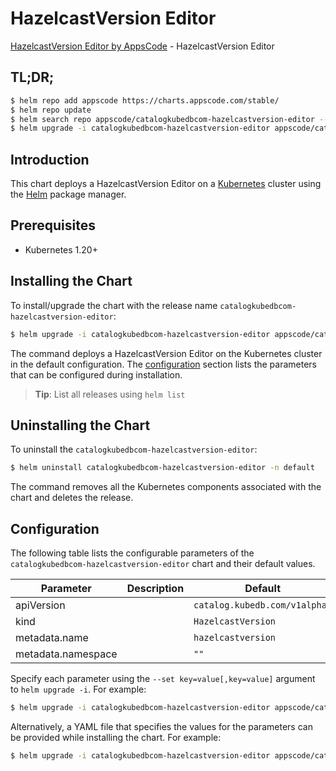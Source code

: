 # HazelcastVersion Editor

[HazelcastVersion Editor by AppsCode](https://appscode.com) - HazelcastVersion Editor

## TL;DR;

```bash
$ helm repo add appscode https://charts.appscode.com/stable/
$ helm repo update
$ helm search repo appscode/catalogkubedbcom-hazelcastversion-editor --version=v0.21.0
$ helm upgrade -i catalogkubedbcom-hazelcastversion-editor appscode/catalogkubedbcom-hazelcastversion-editor -n default --create-namespace --version=v0.21.0
```

## Introduction

This chart deploys a HazelcastVersion Editor on a [Kubernetes](http://kubernetes.io) cluster using the [Helm](https://helm.sh) package manager.

## Prerequisites

- Kubernetes 1.20+

## Installing the Chart

To install/upgrade the chart with the release name `catalogkubedbcom-hazelcastversion-editor`:

```bash
$ helm upgrade -i catalogkubedbcom-hazelcastversion-editor appscode/catalogkubedbcom-hazelcastversion-editor -n default --create-namespace --version=v0.21.0
```

The command deploys a HazelcastVersion Editor on the Kubernetes cluster in the default configuration. The [configuration](#configuration) section lists the parameters that can be configured during installation.

> **Tip**: List all releases using `helm list`

## Uninstalling the Chart

To uninstall the `catalogkubedbcom-hazelcastversion-editor`:

```bash
$ helm uninstall catalogkubedbcom-hazelcastversion-editor -n default
```

The command removes all the Kubernetes components associated with the chart and deletes the release.

## Configuration

The following table lists the configurable parameters of the `catalogkubedbcom-hazelcastversion-editor` chart and their default values.

|     Parameter      | Description |                 Default                  |
|--------------------|-------------|------------------------------------------|
| apiVersion         |             | <code>catalog.kubedb.com/v1alpha1</code> |
| kind               |             | <code>HazelcastVersion</code>            |
| metadata.name      |             | <code>hazelcastversion</code>            |
| metadata.namespace |             | <code>""</code>                          |


Specify each parameter using the `--set key=value[,key=value]` argument to `helm upgrade -i`. For example:

```bash
$ helm upgrade -i catalogkubedbcom-hazelcastversion-editor appscode/catalogkubedbcom-hazelcastversion-editor -n default --create-namespace --version=v0.21.0 --set apiVersion=catalog.kubedb.com/v1alpha1
```

Alternatively, a YAML file that specifies the values for the parameters can be provided while
installing the chart. For example:

```bash
$ helm upgrade -i catalogkubedbcom-hazelcastversion-editor appscode/catalogkubedbcom-hazelcastversion-editor -n default --create-namespace --version=v0.21.0 --values values.yaml
```
